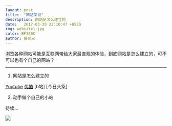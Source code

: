 ```yaml
---
layout: post
title:  "网站架设"
description: 网站是怎么建立的
date:   2017-03-30 22:10:47 +0530
img: website1.jpg
color: BF360C
author: 兽师兄
---
```


浏览各种网站可能是互联网带给大家最直观的体验，到底网站是怎么建立的，可不可以也有个自己的网站？

---
1. 网站是怎么建立的

[Youtube](https://youtu.be/RhJwuTbHDLc)
[优酷](http://v.youku.com/v_show/id_XMjY3MzI1MjY1Ng==.html)
[b站]
[今日头条]


2. 动手做个自己的小站

待续...


![]({{site.baseurl}}/images/website2.jpg)